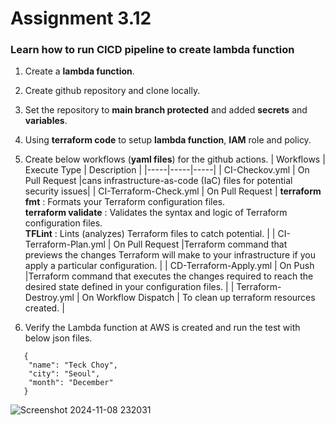# Assignment 3.12
### Learn how to run CICD pipeline to create lambda function
1. Create a **lambda function**.

2. Create github repository and clone locally.

3. Set the repository to **main branch protected** and added **secrets** and **variables**.

4. Using **terraform code** to setup **lambda function**, **IAM** role and policy.

5. Create below workflows (**yaml files**) for the github actions.
   | Workflows | Execute Type | Description |
   |-----|-----|-----|
   | CI-Checkov.yml | On Pull Request |cans infrastructure-as-code (IaC) files for potential security issues|
   | CI-Terraform-Check.yml | On Pull Request | **terraform fmt** : Formats your Terraform configuration files. <br> **terraform validate** : Validates the syntax and logic of Terraform configuration files. <br> **TFLint** : Lints (analyzes) Terraform files to catch potential. |
   | CI-Terraform-Plan.yml | On Pull Request |Terraform command that previews the changes Terraform will make to your infrastructure if you apply a particular configuration. |
   | CD-Terraform-Apply.yml | On Push |Terraform command that executes the changes required to reach the desired state defined in your configuration files. |
   | Terraform-Destroy.yml | On Workflow Dispatch | To clean up terraform resources created. |

7. Verify the Lambda function at AWS is created and run the test with below json files.
```
   {
    "name": "Teck Choy",
    "city": "Seoul",
    "month": "December"
   }
```

![Screenshot 2024-11-08 232031](https://github.com/user-attachments/assets/756c0c1f-afc5-4c37-98e8-80e01908bb20)
